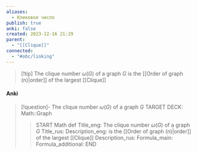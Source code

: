 ```yaml
---
aliases:
  - Кликовое число
publish: true
anki: false
created: 2023-12-16 21:29
parent:
  - "[[Clique]]"
connected:
  - "#обс/linking"
---
```


> [!tip] The clique number $ω(G)$ of a graph $G$ 
is the [[Order of graph (n)|order]] of the largest [[Clique]]


#### Anki
> [!question]- The clique number $ω(G)$ of a graph $G$ 
TARGET DECK: Math::Graph
>>START
Math def
Title_eng: The clique number $ω(G)$ of a graph $G$ 
Title_rus: 
Description_eng: is the [[Order of graph (n)|order]] of the largest [[Clique]]
Description_rus: 
Formula_main: 
Formula_additional:
END










